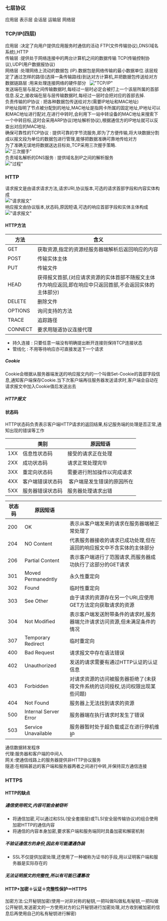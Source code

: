 ### 七层协议
应用层
表示层
会话层
运输层
网络层


### TCP/IP(四层)
应用层 :决定了向用户提供应用服务时通信的活动 FTP(文件传输协议),DNS(域名系统),HTTP  
传输层 :提供处于网络连接中的两台计算机之间的数据传输 TCP(传输控制协议),UDP(用户数据报协议)  
网络层 :处理网络上流动的数据包 (IP).数据包是网络传输的最小数据单位.该层规定了通过怎样的路径(选择一条传输路线)到达对方计算机,并把数据包传送给对方  
数据链路层 :用来处理连接网络的硬件部分  
!["TCP/IP"](/img/http-4.jpg)  
发送端在层与层之间传输数据时,每经过一层时必定会被打上一个该层所属的首部信息.反之,接收端在层与层传输数据时,每经过一层时会把对应的首部去掉.  
负责传输的IP协议 : 把各种数据包传送给对方(需要IP地址和MAC地址)  
IP地址指明了节点被分配到的地址,MAC地址是指网卡所属的固定地址,IP地址可以和MAC地址进行配对,在进行中转时,会利用下一站中转设备的MAC地址来搜索下一个中转目标,这时会采用ARP协议(地址解析协议),根据通信方的IP地址就可以反查出对应的MAC地址.  
确保可靠性的TCP协议 : 提供可靠的字节流服务,即为了方便传输,将大块数据分割成以报文段为单位的数据包进行管理,能够把数据准确可靠地传给对方    
为了准确无误地将数据送达目标处,TCP采用三次握手策略.  
!["三次握手"](/img/http-1.jpg)  
负责域名解析的DNS服务 : 提供域名到IP之间的解析服务  
!["过程"](/img/http-5.jpg)
### HTTP
请求报文是由请求请求方法,请求URI,协议版本,可选的请求首部字段和内容实体构成  
!["请求报文"](/img/http-2.jpg)  
响应报文由协议版本,状态码,原因短语,可选的响应首部字段和实体主体构成  
!["请求报文"](/img/http-3.jpg) 

#### HTTP方法

|方法|含义|
|--------|-----------|
|GET     |获取资源,指定的资源经服务器端解析后返回响应的内容 |
|POST    |传输实体主体|
|PUT     |传输文件|
|HEAD    |获得报文首部,(对应请求资源的实体首部不随报文主体作为响应返回,即在响应中只返回首部,不会返回实体的主体部分)|
|DELETE  |删除文件|
|OPTIONS |询问支持的方法|
|TRACE   |追踪路径|
|CONNECT |要求用隧道协议连接代理|  
+ 持久连接 : 只要任意一端没有明确提出断开连接则保持TCP连接状态  
+ 管线化 : 不用等待响应亦可直接发送下一个请求  
##### Cookie
Cookie会根据从服务器端发送的响应报文内的一个叫做Set-Cookie的首部字段信息,通知客户端保存Cookie.当下次客户端再往服务器发送请求时,客户端会自动在请求报文中加入Cookie值后发送出去
##### HTTP报文

#### 状态码
HTTP状态码负责表示客户端HTTP请求的返回结果,标记服务端的处理是否正常,通知出现的错误等工作  

|    |类别|原因短语|
|----|----|--------------|
|1XX|信息性状态码|  接受的请求正在处理        |  
|2XX |成功状态码       |  请求正常处理完毕          |
|3XX |重定向状态码     |  需要进行附加操作以完成请求  |
|4XX |客户端错误状态码  |  客户端是发生错误的原因所在  |
|5XX |服务器错误状态码  |  服务器处理请求出错  |  


|状态码|原因短语||
|-----|----|------|
|200  |OK |      表示从客户端发来的请求在服务器端被正常处理了  |
|204  |NO Content| 代表服务器接收的请求已成功处理,但在返回的响应报文中不含实体的主体部分|  
|206  |Partial Content| 表示客户端进行了范围请求,而服务器成功执行了这部分的GET请求|  
|301  |Moved Permanedntly| 永久性重定向|  
|302  |Found |临时性重定向 | 
|303  |See Other|由于请求的资源存在另一个URI,应使用GET方法定向获取请求的资源 |
|304  |Not Modified|表示客户端发送附带条件的请求时,服务器端允许请求访问资源,但未满足条件的情况|
|307  |Temporary Redirect|临时重定向|
|400  |Bad Request| 请求报文中存在语法错误  |
|402  |Unauthorized|发送的请求需要有通过HTTP认证的认证信息|
|403  |Forbidden| 对请求资源的访问被服务器拒绝了(未获得文件系统的访问授权,访问权限出现某些问题)|  
|404  |Not Found| 服务器上无法找到请求的资源  |
|500  |Internal Server Error| 服务器端在执行请求时发生了错误  |
|503  |Service Unavailable |服务器暂时处于超负载或正在进行停机维护|  

通信数据转发程序  
代理:服务器和客户端的中间人  
网关:使通信线路上的服务器提供非HTTP协议服务  
隧道:在相隔甚远的客户端和服务器两者之间进行中转,并保持双方通信连接  

### HTTPS　
#### HTTP的缺点
##### 通信使用明文,内容可能会被窃听 
+ 将通信加密,可以通过和SSL(安全套接层)或TLS(安全层传输协议)的组合使用加密HTTP的通信内容  
+ 将通信的内容本身加密,要求客户端和服务端同时具备加密和解密机制  
##### 不验证通信方的身份,因此有可能遭遇伪装  
+ SSL不仅提供加密处理,还使用了一种被称为证书的手段,用以证明客户端和服务器是实际存在的
##### 无法证明报文的完整性,所以有可能已遭篡改  
#### HTTP+加密＋认证＋完整性保护＝HTTPS
加密方法:公开秘钥加密(使用一对非对称的秘钥,一把叫做叫做私有秘钥,一把叫做公开秘钥,发送密文的一方使用对方的公开秘钥进行加密处理,对方收到被加密的信息后再使用自己的私有秘钥进行解密)




























